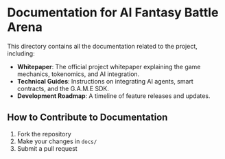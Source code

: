# Documentation for AI Fantasy Battle Arena

This directory contains all the documentation related to the project, including:

- **Whitepaper**: The official project whitepaper explaining the game mechanics, tokenomics, and AI integration.
- **Technical Guides**: Instructions on integrating AI agents, smart contracts, and the G.A.M.E SDK.
- **Development Roadmap**: A timeline of feature releases and updates.

## How to Contribute to Documentation
1. Fork the repository  
2. Make your changes in `docs/`  
3. Submit a pull request  
